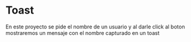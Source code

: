 # Toast
En este proyecto se pide el nombre de un usuario y al darle click al boton mostraremos un mensaje con el nombre capturado en un toast
